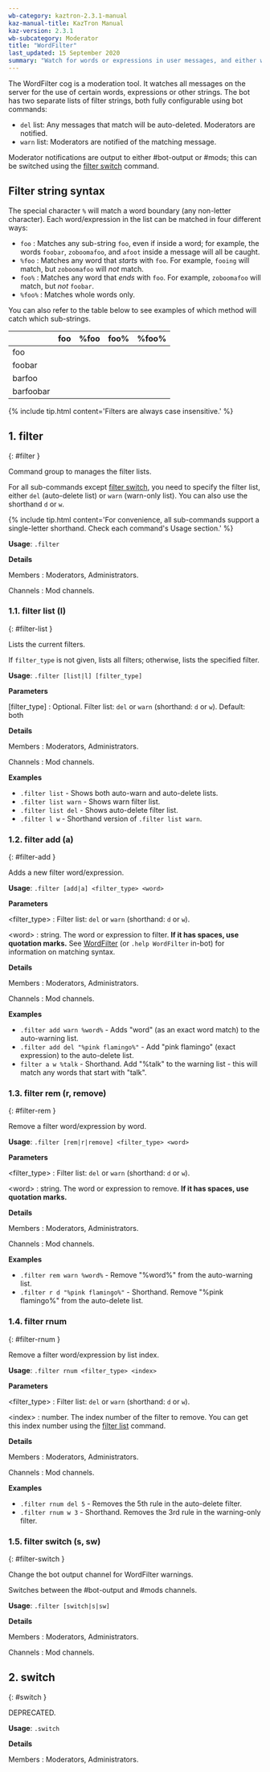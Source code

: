 ```yaml
---
wb-category: kaztron-2.3.1-manual
kaz-manual-title: KazTron Manual
kaz-version: 2.3.1
wb-subcategory: Moderator
title: "WordFilter"
last_updated: 15 September 2020
summary: "Watch for words or expressions in user messages, and either warn moderators or auto-delete messages on detection."
---
```


The WordFilter cog is a moderation tool. It watches all messages on the server for the use
of certain words, expressions or other strings. The bot has two separate lists of filter
strings, both fully configurable using bot commands:

* `del` list: Any messages that match will be auto-deleted. Moderators are notified.
* `warn` list: Moderators are notified of the matching message.

Moderator notifications are output to either #bot-output or #mods; this
can be switched using the <a href="./wordfilter.html#filter-switch">filter switch</a> command.

## Filter string syntax

The special character `%` will match a word boundary (any non-letter character).
Each word/expression in the list can be matched in four  different ways:

* `foo` : Matches any sub-string `foo`, even if inside a word; for example, the words
  `foobar`, `zoboomafoo`, and `afoot` inside a message will all be caught.
* `%foo` : Matches any word that *starts* with `foo`. For example, `fooing` will match, but
  `zoboomafoo` will *not* match.
* `foo%` : Matches any word that *ends* with `foo`. For example, `zoboomafoo` will match,
  but *not* `foobar`.
* `%foo%` : Matches whole words only.

You can also refer to the table below to see examples of which method will catch which
sub-strings.

|           | foo | %foo | foo% | %foo% |
|:----------|:---:|:----:|:----:|:-----:|
| foo       | <i class="fas fa-check text-success"></i> |<i class="fas fa-check text-success"></i> |<i class="fas fa-check text-success"></i> |<i class="fas fa-check text-success"></i> |
| foobar    | <i class="fas fa-check text-success"></i> | <i class="fas fa-check text-success"></i> | | |
| barfoo    |<i class="fas fa-check text-success"></i> | | <i class="fas fa-check text-success"></i> | |
| barfoobar | <i class="fas fa-check text-success"></i> | | | |

{% include tip.html content='Filters are always case insensitive.' %}

## 1. filter
{: #filter }

Command group to manages the filter lists.

For all sub-commands except <a href="./wordfilter.html#filter-switch">filter switch</a>, you need to specify the filter list,
either `del` (auto-delete list) or `warn` (warn-only list). You can also use the
shorthand `d` or `w`.

{% include tip.html content='For convenience, all sub-commands support a single-letter shorthand. Check each
command&#x27;s Usage section.' %}

**Usage**: `.filter`

**Details**

Members
: Moderators, Administrators.


Channels
: Mod channels.


### 1.1. filter list (l)
{: #filter-list }

Lists the current filters.

If `filter_type` is not given, lists all filters; otherwise, lists the specified filter.

**Usage**: `.filter [list|l] [filter_type]`

**Parameters**

[filter_type]
: Optional. Filter list: `del` or `warn` (shorthand: `d` or `w`). Default: both




**Details**

Members
: Moderators, Administrators.


Channels
: Mod channels.


**Examples**

* `.filter list` - Shows both auto-warn and auto-delete lists.
* `.filter list warn` - Shows warn filter list.
* `.filter list del` - Shows auto-delete filter list.
* `.filter l w` - Shorthand version of `.filter list warn`.

### 1.2. filter add (a)
{: #filter-add }

Adds a new filter word/expression.

**Usage**: `.filter [add|a] <filter_type> <word>`

**Parameters**

&lt;filter_type&gt;
: Filter list: `del` or `warn` (shorthand: `d` or `w`).


&lt;word&gt;
: string. The word or expression to filter. **If it has spaces, use quotation marks.** See
  <a href="./wordfilter.html">WordFilter</a> (or `.help WordFilter` in-bot) for information on matching syntax.



**Details**

Members
: Moderators, Administrators.


Channels
: Mod channels.


**Examples**

* `.filter add warn %word%` - Adds "word" (as an exact word match) to the auto-warning list.
* `.filter add del "%pink flamingo%"` - Add "pink flamingo" (exact expression) to the auto-delete list.
* `filter a w %talk` - Shorthand. Add "%talk" to the warning list - this will match any words that start with "talk".

### 1.3. filter rem (r, remove)
{: #filter-rem }

Remove a filter word/expression by word.

**Usage**: `.filter [rem|r|remove] <filter_type> <word>`

**Parameters**

&lt;filter_type&gt;
: Filter list: `del` or `warn` (shorthand: `d` or `w`).


&lt;word&gt;
: string. The word or expression to remove. **If it has spaces, use quotation marks.**




**Details**

Members
: Moderators, Administrators.


Channels
: Mod channels.


**Examples**

* `.filter rem warn %word%` - Remove "%word%" from the auto-warning list.
* `.filter r d "%pink flamingo%"` - Shorthand. Remove "%pink flamingo%" from the auto-delete list.

### 1.4. filter rnum
{: #filter-rnum }

Remove a filter word/expression by list index.

**Usage**: `.filter rnum <filter_type> <index>`

**Parameters**

&lt;filter_type&gt;
: Filter list: `del` or `warn` (shorthand: `d` or `w`).


&lt;index&gt;
: number. The index number of the filter to remove. You can get this index number using the
  <a href="./wordfilter.html#filter-list">filter list</a> command.



**Details**

Members
: Moderators, Administrators.


Channels
: Mod channels.


**Examples**

* `.filter rnum del 5` - Removes the 5th rule in the auto-delete filter.
* `.filter rnum w 3` - Shorthand. Removes the 3rd rule in the warning-only filter.

### 1.5. filter switch (s, sw)
{: #filter-switch }

Change the bot output channel for WordFilter warnings.

Switches between the #bot-output and #mods channels.

**Usage**: `.filter [switch|s|sw]`

**Details**

Members
: Moderators, Administrators.


Channels
: Mod channels.


## 2. switch
{: #switch }

DEPRECATED.

**Usage**: `.switch`

**Details**

Members
: Moderators, Administrators.
